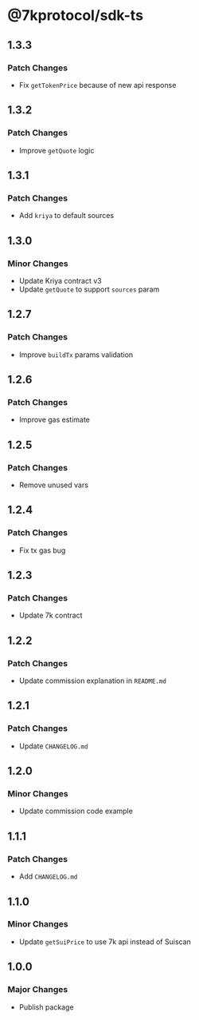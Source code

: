 # @7kprotocol/sdk-ts

## 1.3.3

### Patch Changes

- Fix `getTokenPrice` because of new api response

## 1.3.2

### Patch Changes

- Improve `getQuote` logic

## 1.3.1

### Patch Changes

- Add `kriya` to default sources

## 1.3.0

### Minor Changes

- Update Kriya contract v3
- Update `getQuote` to support `sources` param

## 1.2.7

### Patch Changes

- Improve `buildTx` params validation

## 1.2.6

### Patch Changes

- Improve gas estimate

## 1.2.5

### Patch Changes

- Remove unused vars

## 1.2.4

### Patch Changes

- Fix tx gas bug

## 1.2.3

### Patch Changes

- Update 7k contract

## 1.2.2

### Patch Changes

- Update commission explanation in `README.md`

## 1.2.1

### Patch Changes

- Update `CHANGELOG.md`

## 1.2.0

### Minor Changes

- Update commission code example

## 1.1.1

### Patch Changes

- Add `CHANGELOG.md`

## 1.1.0

### Minor Changes

- Update `getSuiPrice` to use 7k api instead of Suiscan

## 1.0.0

### Major Changes

- Publish package
